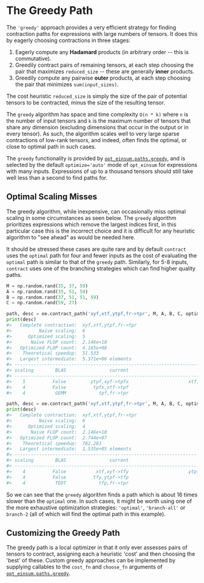 # The Greedy Path

The `'greedy'` approach provides a very efficient strategy for finding
contraction paths for expressions with large numbers of tensors.
It does this by eagerly choosing contractions in three stages:

1. Eagerly compute any **Hadamard** products (in arbitrary order -- this is
   commutative).
2. Greedily contract pairs of remaining tensors, at each step choosing the
   pair that maximizes `reduced_size` -- these are generally **inner**
   products.
3. Greedily compute any pairwise **outer** products, at each step choosing
   the pair that minimizes `sum(input_sizes)`.

The cost heuristic `reduced_size` is simply the size of the pair of potential
tensors to be contracted, minus the size of the resulting tensor.

The `greedy` algorithm has space and time complexity `O(n * k)` where `n`
is the number of input tensors and `k` is the maximum number of tensors that
share any dimension (excluding dimensions that occur in the output or in every
tensor). As such, the algorithm scales well to very large sparse contractions
of low-rank tensors, and indeed, often finds the optimal, or close to optimal
path in such cases.

The `greedy` functionality is provided by [`opt_einsum.paths.greedy`](../api_reference.md#opt_einsumpathsgreedy),
and is selected by the default `optimize='auto'` mode of `opt_einsum` for
expressions with many inputs. Expressions of up to a thousand tensors
should still take well less than a second to find paths for.


Optimal Scaling Misses
----------------------

The greedy algorithm, while inexpensive, can occasionally miss optimal scaling in some circumstances as seen below. The `greedy` algorithm prioritizes expressions which remove the largest indices first, in this particular case this is the incorrect choice and it is difficult for any heuristic algorithm to "see ahead" as would be needed here.

It should be stressed these cases are quite rare and by default `contract` uses the `optimal` path for four and fewer inputs as the cost of evaluating the `optimal` path is similar to that of the `greedy` path. Similarly, for 5-8 inputs, `contract` uses one of the
branching strategies which can find higher quality paths.

```python
M = np.random.rand(35, 37, 59)
A = np.random.rand(35, 51, 59)
B = np.random.rand(37, 51, 51, 59)
C = np.random.rand(59, 27)

path, desc = oe.contract_path('xyf,xtf,ytpf,fr->tpr', M, A, B, C, optimize="greedy")
print(desc)
#>   Complete contraction:  xyf,xtf,ytpf,fr->tpr
#>          Naive scaling:  6
#>      Optimized scaling:  5
#>       Naive FLOP count:  2.146e+10
#>   Optimized FLOP count:  4.165e+08
#>    Theoretical speedup:  51.533
#>   Largest intermediate:  5.371e+06 elements
#> --------------------------------------------------------------------------------
#> scaling        BLAS                current                             remaining
#> --------------------------------------------------------------------------------
#>    5          False         ytpf,xyf->tpfx                      xtf,fr,tpfx->tpr
#>    4          False          tpfx,xtf->tpf                           fr,tpf->tpr
#>    4           GEMM            tpf,fr->tpr                              tpr->tpr

path, desc = oe.contract_path('xyf,xtf,ytpf,fr->tpr', M, A, B, C, optimize="optimal")
print(desc)
#>   Complete contraction:  xyf,xtf,ytpf,fr->tpr
#>          Naive scaling:  6
#>      Optimized scaling:  4
#>       Naive FLOP count:  2.146e+10
#>   Optimized FLOP count:  2.744e+07
#>    Theoretical speedup:  782.283
#>   Largest intermediate:  1.535e+05 elements
#> --------------------------------------------------------------------------------
#> scaling        BLAS                current                             remaining
#> --------------------------------------------------------------------------------
#>    4          False           xtf,xyf->tfy                      ytpf,fr,tfy->tpr
#>    4          False          tfy,ytpf->tfp                           fr,tfp->tpr
#>    4           TDOT            tfp,fr->tpr                              tpr->tpr
```


So we can see that the `greedy` algorithm finds a path which is about 16
times slower than the `optimal` one. In such cases, it might be worth using
one of the more exhaustive optimization strategies: `'optimal'`,
`'branch-all'` or `branch-2` (all of which will find the optimal path in
this example).


Customizing the Greedy Path
---------------------------

The greedy path is a local optimizer in that it only ever assesses pairs of
tensors to contract, assigning each a heuristic 'cost' and then choosing the
'best' of these. Custom greedy approaches can be implemented by supplying
callables to the `cost_fn` and `choose_fn` arguments of
[`opt_einsum.paths.greedy`](../api_reference.md#opt_einsumpathsgreedy).
